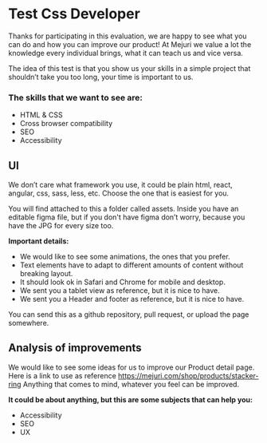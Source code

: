 # Test Css Developer

Thanks for participating in this evaluation, we are happy to see what you can do and how you can improve our product! At Mejuri we value a lot the knowledge every individual brings, what it can teach us and vice versa.

The idea of this test is that you show us your skills in a simple project that shouldn’t take you too long,  your time is important to us.

### The skills that we want to see are:
- HTML & CSS
- Cross browser compatibility
- SEO
- Accessibility


## UI 
We don’t care what framework you use, it could be plain html, react, angular, css, sass, less, etc. Choose the one that is easiest for you. 

You will find attached to this a folder called assets. Inside you have an editable figma file, but if you don't have figma don’t worry, because you have the JPG for every size too. 


**Important details:**
- We would like to see some animations, the ones that you prefer.
- Text elements have to adapt to different amounts of content without breaking layout.
- It should look ok in Safari and Chrome for mobile and desktop. 
- We sent you a tablet view as reference, but it is nice to have.
- We sent you a Header and footer as reference, but it is nice to have.


You can send this as a github repository, pull request, or upload the page somewhere.

## Analysis of improvements
We would like to see some ideas for us to improve our Product detail page.
Here is a link to use as reference https://mejuri.com/shop/products/stacker-ring
Anything that comes to mind, whatever you feel can be improved.

**It could be about anything, but this are some subjects that can help you:**
- Accessibility
- SEO
- UX

